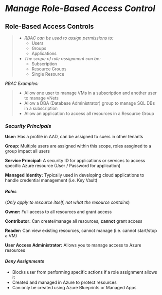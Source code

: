 [//]: <> (AZ-104 Notes | Michael Teske | Pluralsight)

# ***Manage Role-Based Access Control***

## **Role-Based Access Controls**

> - *RBAC can be used to assign permissions to:*
>   - Users
>   - Groups
>   - Applications
> - *The scope of role assignment can be:*
>   - Subscription
>   - Resource Groups
>   - Single Resource

*RBAC Examples:*

> - Allow one user to manage VMs in a subscription and another user to manage vNets
> - Allow a DBA (Database Administrator) group to manage SQL DBs in a subscription
> - Allow an application to access all resources in a Resource Group

### *Security Principals*

**User:** Has a profile in AAD, can be assigned to suers in other tenants

**Group:** Multiple users are assigned within this scope, roles assgined to a group impact all users

**Service Principal:** A security ID for applications or services to access specific Azure resource (User / Password for application)

**Managed Identity:** Typically used in developing cloud applications to handle credential management (i.e. Key Vault)

#### *Roles*
(*Only apply to resource itself, not what the resource contains*)

**Owner:** Full access to all resources and grant access

**Contributor:** Can create/manage all resources, **cannot** grant access

**Reader:** Can view existing resources, cannot manage (i.e. cannot start/stop a VM)

**User Access Administrator:** Allows you to manage access to Azure resources

#### *Deny Assignments*

- Blocks user from performing specific actions if a role assignment allows it
- Created and managed in Azure to protect resources
- Can only be created using Azure Blueprints or Managed Apps

